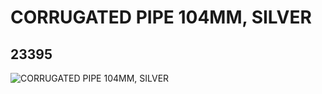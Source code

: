 # CORRUGATED PIPE 104MM,  SILVER
## 23395
![CORRUGATED PIPE 104MM,  SILVER](https://lc-www-live-s.legocdn.com/media/bricks/5/2/4143347.jpg)